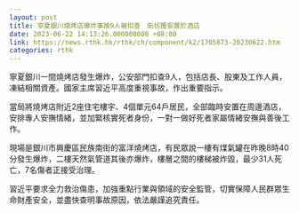 ```yaml
---
layout: post
title: 寧夏銀川燒烤店爆炸事故9人被扣查　街坊獲安置於酒店
date: 2023-06-22 14:13:26.000000000 +08:00
link: https://news.rthk.hk/rthk/ch/component/k2/1705873-20230622.htm
categories: rthk
---
```


寧夏銀川一間燒烤店發生爆炸，公安部門扣查9人，包括店長、股東及工作人員，凍結相關資產。國家主席習近平高度重視事故，作出重要指示。

當局將燒烤店附近2座住宅樓宇、4個單元64戶居民，全部臨時安置在周邊酒店，安排專人安撫情緒，並加緊核實死者身份，一對一做好死者家屬情緒安撫與善後工作。

現場是銀川市興慶區民族南街的富洋燒烤店，有民眾說一樓有煤氣罐在昨晚8時40分發生爆炸，二樓天然氣管道其後亦爆炸，樓層之間的樓梯被炸毀，最少31人死亡，7名傷者正接受治理。

習近平要求全力救治傷患，加強重點行業與領域的安全監管，切實保障人民群眾生命財產安全，並盡快查明事故原因，依法嚴謹追究責任。

